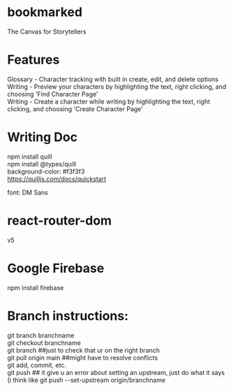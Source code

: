 # bookmarked
The Canvas for Storytellers
# Features
Glossary - Character tracking with built in create, edit, and delete options\
Writing - Preview your characters by highlighting the text, right clicking, and choosing 'Find Character Page'\
Writing - Create a character while writing by highlighting the text, right clicking, and choosing 'Create Character Page'


# Writing Doc
npm install quill\
npm install @types/quill\
background-color: #f3f3f3\
https://quilljs.com/docs/quickstart

font: DM Sans
# react-router-dom
v5

# Google Firebase
npm install firebase


# Branch instructions:

git branch branchname\
git checkout branchname\
git branch ##just to check that ur on the right branch\
git pull origin main ##might have to resolve conflicts\
git add, commit, etc. \
git push ## it give u an error about setting an upstream, just do what it says (i think like git push --set-upstream origin/branchname
